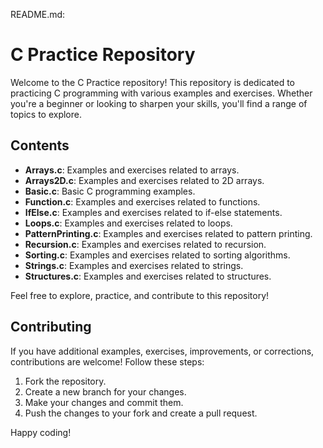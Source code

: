 README.md:

# C Practice Repository

Welcome to the C Practice repository! This repository is dedicated to practicing C programming with various examples and exercises. Whether you're a beginner or looking to sharpen your skills, you'll find a range of topics to explore.

## Contents

- **Arrays.c**: Examples and exercises related to arrays.
- **Arrays2D.c**: Examples and exercises related to 2D arrays.
- **Basic.c**: Basic C programming examples.
- **Function.c**: Examples and exercises related to functions.
- **IfElse.c**: Examples and exercises related to if-else statements.
- **Loops.c**: Examples and exercises related to loops.
- **PatternPrinting.c**: Examples and exercises related to pattern printing.
- **Recursion.c**: Examples and exercises related to recursion.
- **Sorting.c**: Examples and exercises related to sorting algorithms.
- **Strings.c**: Examples and exercises related to strings.
- **Structures.c**: Examples and exercises related to structures.

Feel free to explore, practice, and contribute to this repository!

## Contributing

If you have additional examples, exercises, improvements, or corrections, contributions are welcome! Follow these steps:

1. Fork the repository.
2. Create a new branch for your changes.
3. Make your changes and commit them.
4. Push the changes to your fork and create a pull request.

Happy coding!


